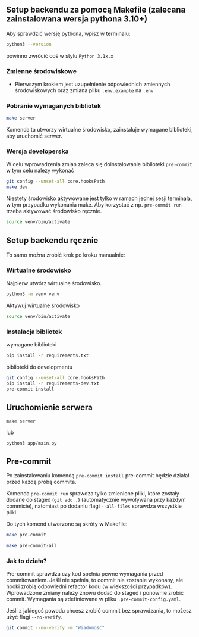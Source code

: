 ## Setup backendu za pomocą Makefile (zalecana zainstalowana wersja pythona 3.10+)

Aby sprawdzić wersję pythona, wpisz w terminalu:

```sh
python3 --version
```

powinno zwrócić coś w stylu `Python 3.1x.x`

### Zmienne środowiskowe

- Pierwszym krokiem jest uzupełnienie odpowiednich zmiennych środowiskowych oraz zmiana pliku `.env.example` na `.env`

### Pobranie wymaganych bibliotek

```sh
make server
```

Komenda ta utworzy wirtualne środowisko, zainstaluje wymagane biblioteki, aby uruchomić serwer.

### Wersja developerska

W celu wprowadzenia zmian zaleca się doinstalowanie biblioteki `pre-commit` w tym celu należy wykonać

```sh
git config --unset-all core.hooksPath
make dev
```

Niestety środowisko aktywowane jest tylko w ramach jednej sesji terminala, w tym przypadku wykonania make. Aby korzystać z np. `pre-commit run` trzeba aktywować środowisko ręcznie.

```sh
source venv/bin/activate
```

## Setup backendu ręcznie

To samo można zrobić krok po kroku manualnie:

### Wirtualne środowisko

Najpierw utwórz wirtualne środowisko.

```sh
python3 -m venv venv
```

Aktywuj wirtualne środowisko

```sh
source venv/bin/activate
```

### Instalacja bibliotek

wymagane biblioteki

```sh
pip install -r requirements.txt
```

biblioteki do developmentu

```sh
git config --unset-all core.hooksPath
pip install -r requirements-dev.txt
pre-commit install
```

## Uruchomienie serwera

```
make server
```

lub

```
python3 app/main.py
```

## Pre-commit

Po zainstalowaniu komendą `pre-commit install` pre-commit będzie działał przed każdą próbą commita.

Komenda `pre-commit run` sprawdza tylko zmienione pliki, które zostały dodane do staged (`git add .`) (automatycznie wywoływana przy każdym commicie), natomiast po dodaniu flagi `--all-files` sprawdza wszystkie pliki.

Do tych komend utworzone są skróty w Makefile:

```sh
make pre-commit
```

```sh
make pre-commit-all
```

### Jak to działa?

Pre-commit sprawdza czy kod spełnia pewne wymagania przed commitowaniem. Jeśli nie spełnia, to commit nie zostanie wykonany, ale hooki zrobią odpowiedni refactor kodu (w wiekszości przypadków). Wprowadzone zmiany należy znowu dodać do staged i ponownie zrobić commit. Wymagania są zdefiniowane w pliku `.pre-commit-config.yaml`.

Jeśli z jakiegoś powodu chcesz zrobić commit bez sprawdzania, to możesz użyć flagi `--no-verify`.

```sh
git commit --no-verify -m "Wiadomość"
```

